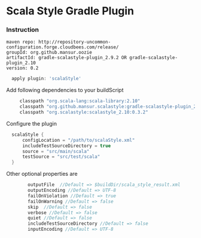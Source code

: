 # Scala Style Gradle Plugin

### Instruction

```
maven repo: http://repository-uncommon-configuration.forge.cloudbees.com/release/
groupId: org.github.mansur.oozie
artifactId: gradle-scalastyle-plugin_2.9.2 OR gradle-scalastyle-plugin_2.10
version: 0.2
```

```groovy
  apply plugin: 'scalaStyle'
```

Add following dependencies to your buildScript

```groovy
     classpath "org.scala-lang:scala-library:2.10"
     classpath "org.github.mansur.scalastyle:gradle-scalastyle-plugin_2.10:0.2"
     classpath "org.scalastyle:scalastyle_2.10:0.3.2"
```

Configure the plugin

```groovy
  scalaStyle {
      configLocation = "/path/to/scalaStyle.xml"
      includeTestSourceDirectory = true
      source = "src/main/scala"
      testSource = "src/test/scala"
  }

```

Other optional properties are

```groovy
        outputFile  //Default => $buildDir/scala_style_result.xml
        outputEncoding //Default => UTF-8
        failOnViolation //Default => true
        failOnWarning //Default => false
        skip  //Default => false
        verbose //Default => false
        quiet //Default => false
        includeTestSourceDirectory //Default => false
        inputEncoding //Default => UTF-8
```